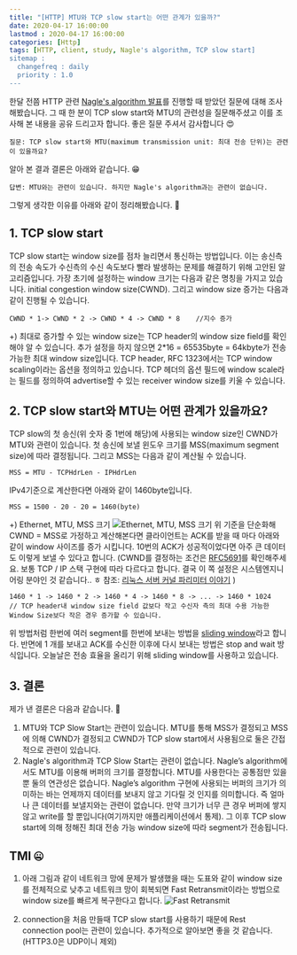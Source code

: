 ```yaml
---
title: "[HTTP] MTU와 TCP slow start는 어떤 관계가 있을까?"
date: 2020-04-17 16:00:00
lastmod : 2020-04-17 16:00:00
categories: [Http]
tags: [HTTP, client, study, Nagle's algorithm, TCP slow start]
sitemap :
  changefreq : daily
  priority : 1.0
---
```

한달 전쯤 HTTP 관련 [Nagle's algorithm 발표](https://github.com/Study-Java-Together/study-http/blob/master/documents/member/sungminhong/what-okHttp.md)를 진행할 때 받았던 질문에 대해 조사해봤습니다.
그 때 한 분이 TCP slow start와 MTU의 관련성을 질문해주셨고 이를 조사해 본 내용을 공유 드리고자 합니다. 좋은 질문 주셔서 감사합니다 :heart_eyes:

~~~
질문: TCP slow start와 MTU(maximum transmission unit: 최대 전송 단위)는 관련이 있을까요?
~~~

알아 본 결과 결론은 아래와 같습니다. :grin:
~~~
답변: MTU와는 관련이 있습니다. 하지만 Nagle's algorithm과는 관련이 없습니다.
~~~
그렇게 생각한 이유를 아래와 같이 정리해봤습니다. :lying_face:

## 1. TCP slow start
TCP slow start는 window size를 점차 늘리면서 통신하는 방법입니다. 이는 송신측의 전송 속도가 수신측의 수신 속도보다 빨라 발생하는 문제를 해결하기 위해 고안된 알고리즘입니다.
가장 초기에 설정하는 window 크기는 다음과 같은 명칭을 가지고 있습니다. initial congestion window size(CWND).
그리고 window size 증가는 다음과 같이 진행될 수 있습니다.
~~~
CWND * 1-> CWND * 2 -> CWND * 4 -> CWND * 8    //지수 증가
~~~
+) 최대로 증가할 수 있는 window size는 TCP header의 window size field를 확인해야 알 수 있습니다. 추가 설정을 하지 않으면 2*16 = 65535byte = 64kbyte가  전송 가능한 최대 window size입니다. TCP header, RFC 1323에서는 TCP window scaling이라는 옵션을 정의하고 있습니다. TCP 헤더의 옵션 필드에 window scale라는 필드를 정의하여 advertise할 수 있는 receiver window size를 키울 수 있습니다.

## 2. TCP slow start와 MTU는 어떤 관계가 있을까요?
TCP slow의 첫 송신(위 숫자 중 1번에 해당)에 사용되는 window size인 CWND가 MTU와 관련이 있습니다. 첫 송신에 보낼 윈도우 크기를 MSS(maximum segment size)에 따라 결정됩니다. 그리고 MSS는 다음과 같이 계산될 수 있습니다.
~~~
MSS = MTU - TCPHdrLen - IPHdrLen
~~~
IPv4기준으로 계산한다면 아래와 같이 1460byte입니다.
~~~
MSS = 1500 - 20 - 20 = 1460(byte)
~~~
+) Ethernet, MTU, MSS 크기
![Ethernet, MTU, MSS 크기](https://www.networkcomputing.com/sites/default/files/MSS-2.png)
위 기준을 단순화해 CWND = MSS로 가정하고 계산해본다면 클라이언트는 ACK를 받을 때 마다 아래와 같이 window 사이즈를 증가 시킵니다. 10번의 ACK가 성공적이었다면 아주 큰 데이터도 이렇게 보낼 수 있다고 합니다. (CWND를 결정하는 조건은 [RFC5691](https://tools.ietf.org/html/rfc5681)를 확인해주세요. 보통 TCP / IP 스택 구현에 따라 다르다고 합니다. 결국 이 쪽 설정은 시스템엔지니어링 분야인 것 같습니다.. ㅎ 참조:  [리눅스 서버 커널 파리미터 이야기](https://meetup.toast.com/posts/53) )
~~~
1460 * 1 -> 1460 * 2 -> 1460 * 4 -> 1460 * 8 -> ... -> 1460 * 1024 
// TCP header내 window size field 값보다 작고 수신자 측의 최대 수용 가능한 Window Size보다 작은 경우 증가할 수 있습니다.
~~~
위 방법처럼 한번에 여러 segment를 한번에 보내는 방법을 [sliding window](https://ko.wikipedia.org/wiki/%EC%8A%AC%EB%9D%BC%EC%9D%B4%EB%94%A9_%EC%9C%88%EB%8F%84)라고 합니다. 반면에 1 개를 보내고 ACK를 수신한 이후에 다시 보내는 방법은 stop and wait 방식입니다. 오늘날은 전송 효율을 올리기 위해 sliding window를 사용하고 있습니다.

## 3. 결론
제가 낸 결론은 다음과 같습니다. :man_dancing:
1. MTU와 TCP Slow Start는 관련이 있습니다.
MTU를 통해 MSS가 결정되고 MSS에 의해 CWND가 결정되고 CWND가 TCP slow start에서 사용됨으로 둘은 간접적으로 관련이 있습니다.
2. Nagle's algorithm과 TCP Slow Start는 관련이 없습니다.
Nagle’s algorithm에서도 MTU를 이용해 버퍼의 크기를 결정합니다. MTU를 사용한다는 공통점만 있을 뿐 둘의 연관성은 없습니다. Nagle’s algorithm 구현에 사용되는 버퍼의 크기가 의미하는 바는 언제까지 데이터를 보내지 않고 기다릴 것 인지를 의미합니다. 즉 얼마나 큰 데이터를 보낼지와는 관련이 없습니다. 만약 크기가 너무 큰 경우 버퍼에 쌓지 않고 write를 할 뿐입니다(여기까지만 애플리케이션에서 통제). 그 이후 TCP slow start에 의해 정해진 최대 전송 가능 window size에 따라 segment가 전송됩니다.

## TMI :zipper_mouth_face:
1. 아래 그림과 같이 네트워크 망에 문제가 발생했을 때는 도표와 같이 window size를 전체적으로 낮추고 네트워크 망이 회복되면 Fast Retransmit이라는 방법으로 window size를 빠르게 복구한다고 합니다.
![Fast Retransmit](https://user-images.githubusercontent.com/18229419/79529495-c3238480-80a7-11ea-929e-c0910db20402.png)

2. connection을 처음 만들때 TCP slow start를 사용하기 때문에 Rest connection pool는 관련이 있습니다. 추가적으로 알아보면 좋을 것 같습니다. (HTTP3.0은 UDP이니 제외)
